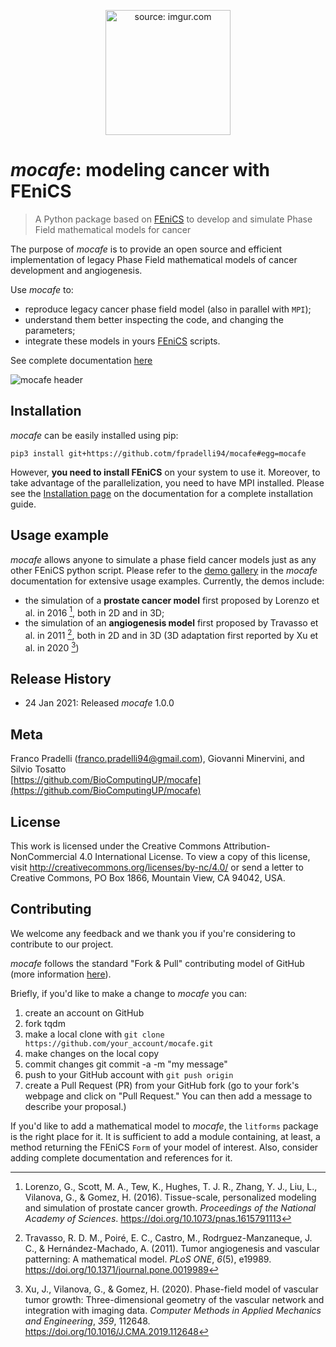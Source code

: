 <p align="center">
  <a href="https://imgur.com/7bPAtl1">
	  <img src="https://i.imgur.com/7bPAtl1.png" title="source: imgur.com" width=200/>
  </a>
</p>

# _mocafe_: modeling cancer with FEniCS  
  
> A Python package based on [FEniCS](https://fenicsproject.org/) to develop and simulate Phase Field mathematical models for cancer  
  
The purpose of _mocafe_ is to provide an open source and efficient implementation of legacy Phase Field mathematical models of cancer development and angiogenesis. 

Use _mocafe_ to: 
* reproduce legacy cancer phase field model (also in parallel with `MPI`);  
* understand them better inspecting the code, and changing the parameters;  
* integrate these models in yours [FEniCS](https://fenicsproject.org/) scripts.  

See complete documentation [here](https://biocomputingup.github.io/mocafe/build/html/index.html)
  
![*mocafe* header](https://i.imgur.com/ETeV67C.png)
  
## Installation  
_mocafe_ can be easily installed using pip:
```
pip3 install git+https://github.cotm/fpradelli94/mocafe#egg=mocafe
```
However, **you need to install FEniCS** on your system to use it. Moreover, to take advantage of the parallelization, you need to have MPI installed. Please see the [Installation page](https://biocomputingup.github.io/mocafe/build/html/installation.html) on the documentation for a complete installation guide.

## Usage example
 
*mocafe* allows anyone to simulate a phase field cancer models just as any other FEniCS python script.
Please refer to the [demo gallery](https://biocomputingup.github.io/mocafe/build/html/demo_doc/index.html)  in the *mocafe* documentation for extensive usage examples. Currently, the demos include:

* the simulation of a **prostate cancer model** first proposed by Lorenzo et al. in 2016 [^Lorenzo2016], both in 2D and in 3D;
* the simulation of an **angiogenesis model** first proposed by Travasso et al. in 2011 [^Travasso2011], both in 2D and in 3D (3D adaptation first reported by Xu et al. in 2020 [^Xu2020])
  
## Release History  
  
* 24 Jan 2021: Released *mocafe* 1.0.0 
  
## Meta  
  
Franco Pradelli (franco.pradelli94@gmail.com), Giovanni Minervini, and Silvio Tosatto  
[https://github.com/BioComputingUP/mocafe](https://github.com/BioComputingUP/mocafe)

## License
This work is licensed under the Creative Commons Attribution-NonCommercial 4.0 International License. To view a copy of this license, visit http://creativecommons.org/licenses/by-nc/4.0/ or send a letter to Creative Commons, PO Box 1866, Mountain View, CA 94042, USA.
  
## Contributing  
We welcome any feedback and we thank you if you're considering to contribute to our project.
  
*mocafe* follows the standard "Fork & Pull" contributing model of GitHub (more information [here](https://docs.github.com/en/get-started/quickstart/contributing-to-projects)).

Briefly, if you'd like to make a change to *mocafe* you can:

1. create an account on GitHub 
2. fork tqdm 
3. make a local clone with `git clone https://github.com/your_account/mocafe.git`
4. make changes on the local copy 
5. commit changes git commit -a -m "my message"
6. push to your GitHub account with `git push origin`
7. create a Pull Request (PR) from your GitHub fork (go to your fork's webpage and click on "Pull Request." You can then add a message to describe your proposal.)

If you'd like to add a mathematical model to *mocafe*, the `litforms` package is the right place for it. 
It is sufficient to add a module containing, at least, a method returning the FEniCS `Form` of your model of interest.
Also, consider adding complete documentation and references for it.

 
 [^Lorenzo2016]: Lorenzo, G., Scott, M. A., Tew, K., Hughes, T. J. R., Zhang, Y. J., Liu, L., Vilanova, G., & Gomez, H. (2016). Tissue-scale, personalized modeling and simulation of prostate cancer growth. _Proceedings of the National Academy of Sciences_. https://doi.org/10.1073/pnas.1615791113
 [^Travasso2011]: Travasso, R. D. M., Poiré, E. C., Castro, M., Rodrguez-Manzaneque, J. C., & Hernández-Machado, A. (2011). Tumor angiogenesis and vascular patterning: A mathematical model. _PLoS ONE_, _6_(5), e19989. https://doi.org/10.1371/journal.pone.0019989
 [^Xu2020]: Xu, J., Vilanova, G., & Gomez, H. (2020). Phase-field model of vascular tumor growth: Three-dimensional geometry of the vascular network and integration with imaging data. _Computer Methods in Applied Mechanics and Engineering_, _359_, 112648. https://doi.org/10.1016/J.CMA.2019.112648



